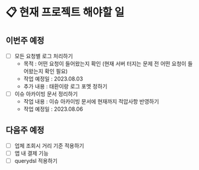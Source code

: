 # 📋 현재 프로젝트 해야할 일
## 이번주 예정
  - [ ] 모든 요청별 로그 처리하기
    - 목적 : 어떤 요청이 들어왔는지 확인 (현재 서버 터지는 문제 전 어떤 요청이 들어왔는지 확인 필요)
    - 작업 예정일 : 2023.08.03
    - 추가 내용 : 태환이랑 로그 포멧 정하기
  - [ ] 이슈 아카이빙 문서 정리하기
    - 작업 내용 : 이슈 아카이빙 문서에 현재까지 적압사항 반영하기
    - 작업 예정일 : 2023.08.06
## 다음주 예정
  - [ ] 업체 조회시 거리 기준 적용하기
  - [ ] 앱 내 결제 기능
  - [ ] querydsl 적용하기
